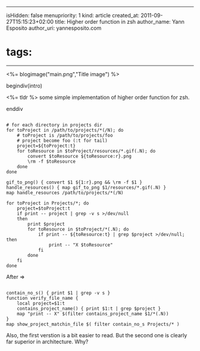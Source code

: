 -----
isHidden:       false
menupriority:   1
kind:           article
created_at:     2011-09-27T15:15:23+02:00
title: Higher order function in zsh
author_name: Yann Esposito
author_uri: yannesposito.com
# tags:
-----
<%= blogimage("main.png","Title image") %>

begindiv(intro)

<%= tldr %> some simple implementation of higher order function for zsh.

enddiv




<code class="zsh">
# for each directory in projects dir
for toProject in /path/to/projects/*(/N); do
    # toProject is /path/to/projects/foo
    # project become foo (:t for tail)
    project=${toProject:t}
    for toResource in $toProject/resources/*.gif(.N); do
        convert $toResource ${toResource:r}.png
        \rm -f $toResource
    done
done
</code>


<code class="zsh">
gif_to_png() { convert $1 ${1:r}.png && \rm -f $1 }
handle_resources() { map gif_to_png $1/resources/*.gif(.N) }
map handle_resources /path/to/projects/*(/N)
</code>





<code class="zsh">
for toProject in Projects/*; do
    project=$toProject:t
    if print -- project | grep -v s >/dev/null
    then
        print $project
        for toResource in $toProject/*(.N); do
            if print -- ${toResource:t} | grep $project >/dev/null; then
                print -- "X $toResource"
            fi
        done
    fi
done
</code>

After =>

<code class="zsh">
contain_no_s() { print $1 | grep -v s }
function verify_file_name {                               
    local project=$1:t
    contains_project_name() { print $1:t | grep $project }
    map "print -- X" $(filter contains_project_name $1/*(.N))
}
map show_project_matchin_file $( filter contain_no_s Projects/* )
</code>

Also, the first verstion is a bit easier to read. 
But the second one is clearly far superior in architecture.
Why?
